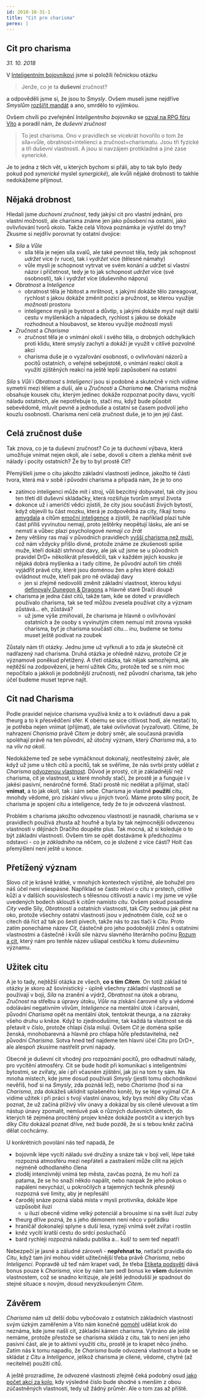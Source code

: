 ```yaml
---
id: 2018-10-31-1
title: "Cit pro charisma"
perex: |
---
```


## Cit pro charisma

*31. 10. 2018*

V [Inteligentním bojovníkovi](2018-10-10-inteligentni_bojovnik.md#Zručný_přesun_bodů_Boje) jsme si položili řečnickou otázku

> Jenže, co je ta **duševní** zručnost?

a odpověděli jsme si, že jsou to *Smysly*. Ovšem museli jsme nejdříve *Smyslům* [rozšířit mandát](2018-10-10-inteligentni_bojovnik.md#Smyslný_boj) a ano, smrdělo to *výjimkou*.

Ovšem chvíli po zveřejnění *Inteligentního bojovníka* se [ozval na RPG fóru Vito](https://rpgforum.cz/forum/viewtopic.php?f=238&t=15032&start=60#p544969) a poradil nám, že *duševní zručnost*

> To jest charisma. Ono v pravidlech se vícekrát hovořilo o tom že síla=vůle, obratnost=intelienci a zručnost=charismatu. Jsou tři fyzické a tři duševní vlastnosti. A jsou si navzájem protikladné a jiné zase synerické.

Je to jedna z těch vět, u kterých bychom si přáli, aby to tak bylo (tedy pokud pod *synerické* myslel *synergické*), ale kvůli nějaké drobnosti to takhle nedokážeme přijmout.

## Nějaká drobnost

Hledali jsme *duchovní zručnost*, tedy jakýsi cit pro vlastní jednání, pro vlastní možnosti, ale charisma známe jen jako působení na ostatní, jako ovlivňování tvorů okolo. Takže celá Vitova poznámka je výstřel do tmy? Zkusme si nejdřív porovnat ty ostatní dvojice:

- *Síla* a *Vůle*
    - síla těla je nejen síla svalů, ale také pevnost těla, tedy jak schopnost *udržet* více (v ruce), tak i *vydržet* více (tělesné námahy)
    - vůle mysli je schopnost vytrvat ve svém konání a udržet si vlastní názor i příčetnost, tedy je to jak schopnost *udržet* více (své osobnosti), tak i *vydržet* více (duševního náporu) 
- *Obratnost* a *Inteligence*
    - obratnost těla je hbitost a mrštnost, s jakými dokáže tělo zareagovat, rychlost s jakou dokáže změnit pozici a pružnost, se kterou využije *možnosti* prostoru
    - inteligence mysli je bystrost a důvtip, s jakými dokáže mysl najít další cestu v myšlenkách a nápadech, rychlost s jakou se dokáže rozhodnout a hloubavost, se kterou využije *možnosti* mysli
- *Zručnost* a *Charisma*
    - zručnost těla je o vnímání okolí i svého těla, o drobných odchylkách proti klidu, které smysly zachytí a dokáží je využít v citlivé pozvolné akci
    - charisma duše je o vyzařování osobnosti, o ovlivňování názorů a pocitů ostatních, o veřejné sebejistotě, o vnímání reakcí okolí a využití zjištěných reakcí na ještě lepší zapůsobení na ostatní

*Síla* s *Vůlí* i *Obratnost* s *Inteligencí* jsou si podobné a skutečně v nich vidíme symetrii mezi tělem a duší, ale u *Zručnosti* a *Charisma* **ne**. Charisma možná obsahuje kousek citu, kterým jedinec dokáže rozpoznat pocity davu, vycítí náladu ostatních, ale nepotřebuje to, stačí mu, když bude působit sebevědomě, mluvit pevně a jednoduše a ostatní se časem podvolí jeho kouzlu osobnosti. Charisma není celá zručnost duše, je to jen její část.

## Celá zručnost duše

Tak znova, co je ta duševní zručnost? Co je ta duchovní výbava, která umožňuje vnímat nejen okolí, ale i sebe, dovolí s citem a zlehka měnit své nálady i pocity ostatních? Že by to byl prostě *Cit*?

Přemýšleli jsme o citu jakožto základní vlastnosti jedince, jakožto té části tvora, která má v sobě i původní charisma a připadá nám, že je to ono

- zatímco inteligenci může mít i stroj, vůli bezcitný dobyvatel, tak city jsou ten třetí díl duševní skládačky, která rozšiřuje tvorům smysl života
- dokonce už i američtí vědci zjistili, že city jsou součástí živých bytostí, když objevili tu část mozku, která je zodpovědná za city, říkají tomu [amygdala](http://brainmadesimple.com/amygdala.html) a citům [emoční inteligence](https://www.forbes.cz/18-znameni-ze-mate-vysokou-emocni-inteligenci-a-proc-je-to-dobre/) a zjistili, že například plazi tuhle část příliš vyvinutou nemají, proto ještěrky neopětují lásku, ale ani se nemstí a vůbec plazí psychologové *nemají co žrát*
- ženy většiny ras mají v původních pravidlech [vyšší charisma než muži](https://pph.drdplus.info/?trial=1#tabulka_pohlavi), což nám vždycky přišlo divné, protože známe ze zkušenosti spíše muže, kteří dokáží strhnout davy, ale jak už jsme se u původních pravidel DrD+ několikrát přesvědčili, tak v každém jejich kousku je nějaká dobrá myšlenka a i tady cítíme, že původní autoři tím chtěli vyjádřit právě city, které jsou doménou žen a přes které dokáží ovládnout muže, kteří pak pro ně ovládají davy
    - jen si zřejmě nedovolili změnit základní vlastnost, kterou kdysi [definovaly Dunegon & Dragons](https://en.wikipedia.org/wiki/Dungeons_%26_Dragons_gameplay#Ability_scores) a hlavně staré Dračí doupě
- charisma je jedna část citů, takže tam, kde se doteď v pravidlech používalo charisma, tak se teď můžou zvesela používat city a význam zůstává... eh, zůstává?
    - už jsme výše zmiňovali, že charisma je hlavně o ovlivňování ostatních a že osoby s vyvinutým citem nemusí mít zrovna vysoké charisma, byť je charisma součástí citu... inu, budeme se tomu muset ještě podívat na zoubek

Zůstaly nám tři otázky. Jednu jsme už vyřknuli a to zda je skutečně cit nadřazený nad charisma. Druhá otázka je ohledně názvu, protože *Cit* je významově poněkud přetížený. A třetí otázka, tak nějak samozřejmá, ale nejtěžší na zodpovězení, je herní užitek *Citu*, protože teď se s ním moc nepočítalo a jakkoli je podobnější zručnosti, než původní charisma, tak jeho účel budeme muset teprve najít.

## Cit nad Charisma

Podle pravidel nejvíce charisma využívá kněz a to k ovládnutí davu a pak theurg a to k přesvědčení sfér. K obému se sice citlivost hodí, ale nestačí to, je potřeba nejen vnímat (přijímat), ale také ovlivňovat (vyzařovat). Cítíme, že nahrazení *Charisma* právě *Citem* je dobrý směr, ale současná pravidla spoléhají právě na ten původní, až útočný význam, který *Charisma* má, a to na *vliv na okolí*.

Nedokážeme teď ze sebe vymáčknout dokonalý, neotřesitelný závěr, ale když už jsme u těch citů a pocitů, tak se svěříme, že nás svrbí prsty udělat z *Charisma* [odvozenou vlastnost](https://pph.drdplus.info/?trial=1#odvozene_vlastnosti). Důvod je prostý, cit je základnější než charisma, cit je vlastnost, u které mnohdy stačí, že prostě je a funguje i v jakési pasivní, nenáročné formě. Stačí prostě nic nedělat a přijímat, stačí **vnímat**, a to jak okolí, tak i sám sebe. Charisma je vlastně **použití** citu, mnohdy vědomé, pro získání vlivu u jiných tvorů. Máme proto silný pocit, že charisma je spojení citu a inteligence, tedy že to je odvozená vlastnost.

Problém s charisma jakožto odvozenou vlastností je nasnadě, charisma se v pravidlech používá zhusta až houfně a byla by tak nejmocnější odvozenou vlastností v dějinách Dračího doupěte plus. Tak mocná, až si koleduje o to být základní vlastností. Ovšem tím se opět dostáváme k předchozímu odstavci - co je *základního* na něčem, co je složené z více částí? Holt čas přemýšlení není ještě u konce.

## Přetížený význam

Slovo *cit* je krásně krátké, v mnohých kontextech výstižné, ale bohužel pro náš účel není všespásné. Například se často mluví o citu v prstech, citlivé kůži a v dalších souvislostech s tělesnou citlivostí a navíc i my jsme ve výše uvedených bodech sklouzli k *citům* namísto *citu*. Ovšem pokud posadíme *City* vedle Síly, *Obratnosti* a ostatních vlastností, tak *City* sednou jak pěst na oko, protože všechny ostatní vlastnosti jsou v jednotném čísle, což se o citech dá říct až tak po šesti pivech, takže nás to zas tlačí k *Citu*.
Proto zatím ponecháme název *Cit*, částečně pro jeho podobnější znění s ostatními vlastnostmi a částečně i kvůli síle názvu slavného literárního počinu [Rozum a cit](https://cs.wikipedia.org/wiki/Rozum_a_cit), který nám pro tenhle název ušlapal cestičku k tomu *duševnímu* významu.

## Užitek citu

A je to tady, nejtěžší otázka ze všech, **co s tím *Citem***. On totiž základ té otázky je skoro až šovinistický - úplně všechny základní vlastnosti se používají v boji, *Síla* na zranění a výdrž, *Obratnost* na útok a obranu, *Zručnost* na střelbu a úpravy útoku, *Vůle* na získání čarovné síly a vědomé odolávání negativním vlivům, *Inteligence* na mentální útok i čarování, původní *Charisma* opět na mentální útok, tentokrát theurga, a na zázraky všeho druhu u kněze. Když to zjednodušíme, tak každá ta vlastnost se dá přetavit v číslo, protože chlapi čísla milují. Ovšem *Cit* je doména spíše ženská, mnohobarevná a hlavně pro chlapa hůře představitelná, než původní *Charisma*.
Sotva hned teď najdeme ten hlavní účel *Citu* pro DrD+, ale alespoň zkusíme nastřelit první nápady.

Obecně je duševní cit vhodný pro rozpoznání pocitů, pro odhadnutí nálady, pro vycítění atmosféry. Cit se bude hodit při komunikaci s inteligentními bytostmi, se zvířaty, ale i při včasném zjištění, jak jsi na tom ty sám. Na mnoha místech, kde jsme dosud používali *Smysly* (jestli tomu obchodníkovi nevěříš, hoď si na *Smysly*, zda poznáš lež), nebo *Charisma* (hoď si na *Charisma*, zda dokážeš uklidnit splašeného koně), by se lépe vyjímal *Cit*. A vidíme užitek i při práci s tvojí vlastní únavou, kdy bys mohl díky *Citu* včas poznat, že už začíná plíživý vliv únavy a dokázal by sis cíleně ulevovat a tím nástup únavy zpomalit, nemluvě pak o různých duševních úletech, do kterých tě zejména procítěný projev kněze dokáže postrčit a u kterých bys díky *Citu* dokázal poznat dříve, než bude pozdě, že si s tebou kněz začíná dělat cochcárny.

U konkrétních povolání nás teď napadá, že

- bojovník lépe vycítí náladu své družiny a snáze tak v boji velí, lépe také rozpozná atmosféru mezi nepřáteli a zastrašení může cílit na jejich nejméně odhodlaného člena
- zloděj intenzivněji vnímá tep města, zavčas pozná, že mu hoří za patama, že se ho snaží někdo napálit, nebo naopak že jeho pokus o napálení nevychází, u pokročilých a tajemných technik přesněji rozpozná své limity, aby je nepřesáhl
- čaroděj snáze pozná slabá místa v mysli protivníka, dokáže lépe uzpůsobit iluzi
    - u iluzí obecně vidíme velký potenciál a brousíme si na svět iluzí zuby
- theurg dříve pozná, že s jeho démonem není něco v pořádku
- hraničář dokonaleji splyne s duší lesa, ryzeji vnímá svět zvířat i rostlin
- kněz vycítí kratší cestu do srdcí posluchačů
- bard rychleji rozpozná náladu publika a... kuš! to sem teď nepatří

Nebezpečí je jasné a záludné zároveň - **nepřehnat to**, netlačit pravidla do *Citu*, když tam jiní mohou vidět užitečnější třeba právě *Charisma*, nebo *Inteligenci*. Popravdě už teď nám krapet vadí, že třeba [Etiketa podsvětí](https://pph.drdplus.info/?trial=1#etiketa_podsveti) dává bonus pouze k *Charisma*, více by nám tam sedl bonus ke **všem** duševním vlastnostem, což se snadno kritizuje, ale ještě jednodušší je spadnout do stejné situace s novým, dosud nevyzkoušeným *Citem*. 

## Závěrem

*Charisma* nám už delší dobu vybočovalo z ostatních základních vlastností svým úzkým zaměřením a Vito nám konečně [pomohl](https://rpgforum.cz/forum/viewtopic.php?f=238&t=15032&start=60#p544969) udělat krok do neznáma, kde jsme našli cit, základní kámen charisma. Vyhráno ale ještě nemáme, protože přestože se charisma skládá z citu, tak to není jen jeho pasivní část, ale je to aktivní využití citu, prostě je to krapet něco jiného. Zatím nás k tomu napadlo, že *Charisma* bude odvozená vlastnost a bude se skládat z *Citu* a *Inteligence*, jelikož charisma je cílené, vědomé, chytré (až necitelné) použití citů.

A ještě prozradíme, že odvozené vlastnosti zřejmě čeká podobný osud [jako počet akcí za kolo](2018-10-29-minuta_inteligence.md#Baba_minuta), kdy výsledné číslo bude shodné s menším z obou zúčastněných vlastností, tedy už žádný průměr. Ale o tom zas až příště.


